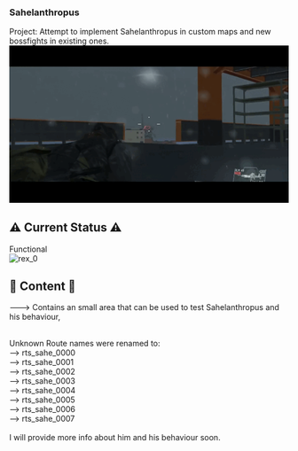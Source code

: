 ### Sahelanthropus 
 Project: Attempt to implement Sahelanthropus in custom maps and new bossfights in existing ones.<br>
![jump_0](https://github.com/TheHuntingParty/TPP-sahelanthropus/blob/main/images/sahe_jump_0.gif "Jump gif 0")

## ⚠️ Current Status ⚠️
 Functional<br>
 ![rex_0](/images/sahe_rex_0.png?raw=true)
<br>


## 🔧 Content 🔧
---> Contains an small area that can be used to test Sahelanthropus and his behaviour, <br>

<br>
    Unknown Route names were renamed to:<br>
    --> rts_sahe_0000 <br>
    --> rts_sahe_0001 <br>
    --> rts_sahe_0002 <br>
    --> rts_sahe_0003 <br>
    --> rts_sahe_0004 <br>
    --> rts_sahe_0005 <br>
    --> rts_sahe_0006 <br>
    --> rts_sahe_0007 <br>
<br> 
I will provide more info about him and his behaviour soon.